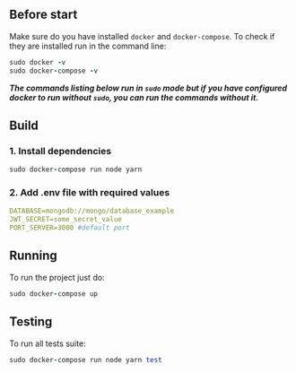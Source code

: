 ## Before start
Make sure do you have installed `docker` and `docker-compose`. To check if they are installed run in the command line:
```ruby
sudo docker -v
sudo docker-compose -v
```

_**The commands listing below run in `sudo` mode but if you have configured docker to run without `sudo`, you can run the commands without it.**_

## Build
### 1. Install dependencies
```ruby
sudo docker-compose run node yarn
```

### 2. Add .env file with required values
```yaml
DATABASE=mongodb://mongo/database_example
JWT_SECRET=some_secret_value
PORT_SERVER=3000 #default port
```

## Running
To run the project just do:
```ruby
sudo docker-compose up
```

## Testing
To run all tests suite:
```ruby
sudo docker-compose run node yarn test
```